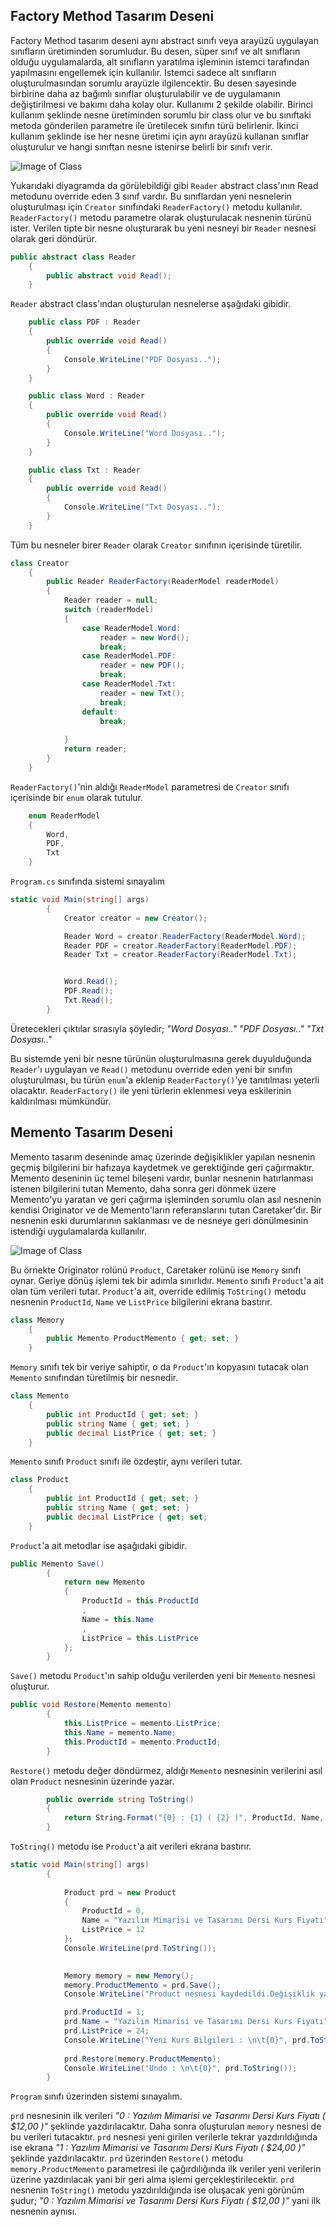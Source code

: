 ## Factory Method Tasarım Deseni

Factory Method tasarım deseni aynı abstract sınıfı veya arayüzü uygulayan sınıfların üretiminden sorumludur. Bu desen, süper sınıf ve alt sınıfların olduğu uygulamalarda, alt sınıfların yaratılma işleminin istemci tarafından yapılmasını engellemek için kullanılır. İstemci sadece alt sınıfların oluşturulmasından sorumlu arayüzle ilgilencektir. Bu desen sayesinde birbirine daha az bağımlı sınıflar oluşturulabilir ve de uygulamanın değiştirilmesi ve bakımı daha kolay olur. 
Kullanımı 2 şekilde olabilir. Birinci kullanım şeklinde nesne üretiminden sorumlu bir class olur ve bu sınıftaki metoda gönderilen parametre ile üretilecek sınıfın türü belirlenir. İkinci kullanım şeklinde ise her nesne üretimi için aynı arayüzü kullanan sınıflar oluşturulur ve hangi sınıftan nesne istenirse belirli bir sınıfı verir.

![Image of Class](https://github.com/TansuCam/yazilim-mimarisi-ve-tasarimi/blob/master/FactoryMethodTasarimDeseni.png)

Yukarıdaki diyagramda da görülebildiği gibi `Reader` abstract class'ının Read metodunu override eden 3 sınıf vardır. Bu sınıflardan yeni nesnelerin oluşturulması için `Creator` sınıfındaki `ReaderFactory()` metodu kullanılır. `ReaderFactory()` metodu parametre olarak oluşturulacak nesnenin türünü ister. Verilen tipte bir nesne oluşturarak bu yeni nesneyi bir `Reader` nesnesi olarak geri döndürür. 

```cs
public abstract class Reader
    {
        public abstract void Read();
    }
```

`Reader` abstract class'ından oluşturulan nesnelerse aşağıdaki gibidir.

```cs
    public class PDF : Reader
    {
        public override void Read()
        {
            Console.WriteLine("PDF Dosyası..");
        }
    }

    public class Word : Reader
    {
        public override void Read()
        {
            Console.WriteLine("Word Dosyası..");
        }
    }

    public class Txt : Reader
    {
        public override void Read()
        {
            Console.WriteLine("Txt Dosyası..");
        }
    }
```

Tüm bu nesneler birer `Reader` olarak `Creator` sınıfının içerisinde türetilir.

```cs
class Creator
    {
        public Reader ReaderFactory(ReaderModel readerModel)
        {
            Reader reader = null;
            switch (readerModel)
            {
                case ReaderModel.Word:
                    reader = new Word();
                    break;
                case ReaderModel.PDF:
                    reader = new PDF();
                    break;
                case ReaderModel.Txt:
                    reader = new Txt();
                    break;
                default:
                    break;
                    
            }
            return reader;
        }
    }
```

`ReaderFactory()`'nin aldığı `ReaderModel` parametresi de `Creator` sınıfı içerisinde bir `enum` olarak tutulur.

```cs
    enum ReaderModel
    {
        Word,
        PDF,
        Txt
    }
```

`Program.cs` sınıfında sistemi sınayalım

```cs
static void Main(string[] args)
        {
            Creator creator = new Creator();

            Reader Word = creator.ReaderFactory(ReaderModel.Word);
            Reader PDF = creator.ReaderFactory(ReaderModel.PDF);
            Reader Txt = creator.ReaderFactory(ReaderModel.Txt);


            Word.Read();
            PDF.Read();
            Txt.Read();
        }
```

Üretecekleri çıktılar sırasıyla şöyledir;
*"Word Dosyası.."*
*"PDF Dosyası.."*
*"Txt Dosyası.."*

Bu sistemde yeni bir nesne türünün oluşturulmasına gerek duyulduğunda `Reader`'ı uygulayan ve `Read()` metodunu override eden yeni bir sınıfın oluşturulması, bu türün `enum`'a eklenip `ReaderFactory()`'ye tanıtılması yeterli olacaktır. `ReaderFactory()` ile yeni türlerin eklenmesi veya eskilerinin kaldırılması mümkündür. 


## Memento Tasarım Deseni

Memento tasarım deseninde amaç üzerinde değişiklikler yapılan nesnenin geçmiş bilgilerini bir hafızaya kaydetmek ve gerektiğinde geri çağırmaktır. Memento deseninin üç temel bileşeni vardır, bunlar nesnenin hatırlanması istenen bilgilerini tutan Memento, daha sonra geri dönmek üzere Memento'yu yaratan ve geri çağırma işleminden sorumlu olan asıl nesnenin kendisi Originator ve de Memento'ların referanslarını tutan Caretaker'dır. Bir nesnenin eski durumlarının saklanması ve de nesneye geri dönülmesinin istendiği uygulamalarda kullanılır.

![Image of Class](https://github.com/TansuCam/yazilim-mimarisi-ve-tasarimi/blob/master/MementoTasarimDeseni.png)

Bu örnekte Originator rolünü `Product`, Caretaker rolünü ise `Memory` sınıfı oynar. Geriye dönüş işlemi tek bir adımla sınırlıdır. `Memento` sınıfı `Product`'a ait olan tüm verileri tutar. `Product`'a ait, override edilmiş `ToString()` metodu nesnenin `ProductId`, `Name` ve `ListPrice` bilgilerini ekrana bastırır.

```cs
class Memory
    {
        public Memento ProductMemento { get; set; }
    }
```
`Memory` sınıfı tek bir veriye sahiptir, o da `Product`'ın kopyasını tutacak olan `Memento` sınıfından türetilmiş bir nesnedir.

```cs
class Memento
    {
        public int ProductId { get; set; }
        public string Name { get; set; }
        public decimal ListPrice { get; set; }
    }
```
`Memento` sınıfı `Product` sınıfı ile özdeştir, aynı verileri tutar.

```cs
class Product
    {
        public int ProductId { get; set; }
        public string Name { get; set; }
        public decimal ListPrice { get; set; 
    }
```
`Product`'a ait metodlar ise aşağıdaki gibidir.

```cs
public Memento Save()
        {
            return new Memento
            {
                ProductId = this.ProductId
                ,
                Name = this.Name
                ,
                ListPrice = this.ListPrice
            };
        }
```
`Save()` metodu `Product`'ın sahip olduğu verilerden yeni bir `Memento` nesnesi oluşturur.


```cs
public void Restore(Memento memento)
        {
            this.ListPrice = memento.ListPrice;
            this.Name = memento.Name;
            this.ProductId = memento.ProductId;
        }
```
`Restore()` metodu değer döndürmez, aldığı `Memento` nesnesinin verilerini asıl olan `Product` nesnesinin üzerinde yazar.

```cs
        public override string ToString()
        {
            return String.Format("{0} : {1} ( {2} )", ProductId, Name, ListPrice.ToString("C2"));
        }
```
`ToString()` metodu ise `Product`'a ait verileri ekrana bastırır.

```cs
static void Main(string[] args)
        {
         
            Product prd = new Product
            {
                ProductId = 0,
                Name = "Yazılım Mimarisi ve Tasarımı Dersi Kurs Fiyatı",
                ListPrice = 12
            };
            Console.WriteLine(prd.ToString());

                  
            Memory memory = new Memory();  
            memory.ProductMemento = prd.Save();
            Console.WriteLine("Product nesnesi kaydedildi.Değişiklik yapılıyor..");

            prd.ProductId = 1;
            prd.Name = "Yazılım Mimarisi ve Tasarımı Dersi Kurs Fiyatı";
            prd.ListPrice = 24;
            Console.WriteLine("Yeni Kurs Bilgileri : \n\t{0}", prd.ToString());
 
            prd.Restore(memory.ProductMemento);
            Console.WriteLine("Undo : \n\t{0}", prd.ToString());
        }
```
`Program` sınıfı üzerinden sistemi sınayalım.

`prd` nesnesinin ilk verileri *"0 : Yazılım Mimarisi ve Tasarımı Dersi Kurs Fiyatı ( $12,00 )"* şeklinde yazdırılacaktır.
Daha sonra oluşturulan `memory` nesnesi de bu verileri tutacaktır. `prd` nesnesi yeni girilen verilerle tekrar yazdırıldığında ise ekrana *"1 : Yazılım Mimarisi ve Tasarımı Dersi Kurs Fiyatı ( $24,00 )"* şeklinde yazdırılacaktır. `prd` üzerinden `Restore()` metodu `memory.ProductMemento` parametresi ile çağırdılığında ilk veriler yeni verilerin üzerine yazdırılacak yani bir geri alma işlemi gerçekleştirilecektir. `prd` nesnenin `ToString()` metodu yazdırıldığında ise oluşacak yeni görünüm şudur; *"0 : Yazılım Mimarisi ve Tasarımı Dersi Kurs Fiyatı ( $12,00 )"* yani ilk nesnenin aynısı.
